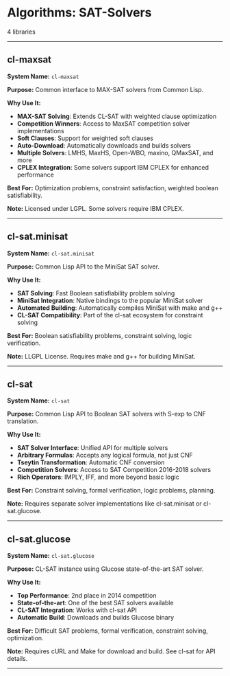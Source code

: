 # Algorithms: SAT-Solvers

4 libraries

---

## cl-maxsat

**System Name:** `cl-maxsat`

**Purpose:** Common interface to MAX-SAT solvers from Common Lisp.

**Why Use It:**
- **MAX-SAT Solving**: Extends CL-SAT with weighted clause optimization
- **Competition Winners**: Access to MaxSAT competition solver implementations
- **Soft Clauses**: Support for weighted soft clauses
- **Auto-Download**: Automatically downloads and builds solvers
- **Multiple Solvers**: LMHS, MaxHS, Open-WBO, maxino, QMaxSAT, and more
- **CPLEX Integration**: Some solvers support IBM CPLEX for enhanced performance

**Best For:** Optimization problems, constraint satisfaction, weighted boolean satisfiability.

**Note:** Licensed under LGPL. Some solvers require IBM CPLEX.

---


## cl-sat.minisat

**System Name:** `cl-sat.minisat`

**Purpose:** Common Lisp API to the MiniSat SAT solver.

**Why Use It:**
- **SAT Solving**: Fast Boolean satisfiability problem solving
- **MiniSat Integration**: Native bindings to the popular MiniSat solver
- **Automated Building**: Automatically compiles MiniSat with make and g++
- **CL-SAT Compatibility**: Part of the cl-sat ecosystem for constraint solving

**Best For:** Boolean satisfiability problems, constraint solving, logic verification.

**Note:** LLGPL License. Requires make and g++ for building MiniSat.

---


## cl-sat

**System Name:** `cl-sat`

**Purpose:** Common Lisp API to Boolean SAT solvers with S-exp to CNF translation.

**Why Use It:**
- **SAT Solver Interface**: Unified API for multiple solvers
- **Arbitrary Formulas**: Accepts any logical formula, not just CNF
- **Tseytin Transformation**: Automatic CNF conversion
- **Competition Solvers**: Access to SAT Competition 2016-2018 solvers
- **Rich Operators**: IMPLY, IFF, and more beyond basic logic

**Best For:** Constraint solving, formal verification, logic problems, planning.

**Note:** Requires separate solver implementations like cl-sat.minisat or cl-sat.glucose.

---


## cl-sat.glucose

**System Name:** `cl-sat.glucose`

**Purpose:** CL-SAT instance using Glucose state-of-the-art SAT solver.

**Why Use It:**
- **Top Performance**: 2nd place in 2014 competition
- **State-of-the-art**: One of the best SAT solvers available
- **CL-SAT Integration**: Works with cl-sat API
- **Automatic Build**: Downloads and builds Glucose binary

**Best For:** Difficult SAT problems, formal verification, constraint solving, optimization.

**Note:** Requires cURL and Make for download and build. See cl-sat for API details.

---


